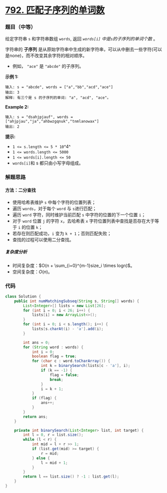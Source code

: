 # [792. 匹配子序列的单词数](https://leetcode.cn/problems/number-of-matching-subsequences/)

### 题目（中等）

给定字符串 `s` 和字符串数组 `words`, 返回 *`words[i]` 中是`s`的子序列的单词个数* 。

字符串的 **子序列** 是从原始字符串中生成的新字符串，可以从中删去一些字符(可以是none)，而不改变其余字符的相对顺序。

* 例如， `"ace"` 是 `"abcde"` 的子序列。

**示例 1:**

```
输入: s = "abcde", words = ["a","bb","acd","ace"]
输出: 3
解释: 有三个是 s 的子序列的单词: "a", "acd", "ace"。
```

**Example 2:**

```
输入: s = "dsahjpjauf", words = ["ahjpjau","ja","ahbwzgqnuk","tnmlanowax"]
输出: 2
```

**提示:**

* `1 <= s.length <= 5 * 10`^4^
* `1 <= words.length <= 5000`
* `1 <= words[i].length <= 50`
* `words[i]`和 s 都只由小写字母组成。



### 解题思路

#### 方法：二分查找

- 使用哈希表维护 `s` 中每个字符的位置列表；
- 遍历 `words`，对于每个 `word` 与 `s`进行匹配；
- 遍历 `word` 字符，同时维护当前匹配 `s` 中字符的位置的下一个位置 `i`；
- 对于 `word` 位置 `j` 的字符 `x`，去哈希表 `x` 字符位置列表中查找是否存在大于等于 `i` 的位置 `k`；
- 若存在则匹配成功，`i` 变为 `k + 1`；否则匹配失败；
- 查找的过程可以使用二分查找。

##### 复杂度分析

- 时间复杂度：$O(n + \sum_{i=0}^{m-1}size_i \times logn)$。
- 空间复杂度：$O(n)$。

### 代码

```java
class Solution {
    public int numMatchingSubseq(String s, String[] words) {
        List<Integer>[] lists = new List[26];
        for (int i = 0; i < 26; i++) {
            lists[i] = new ArrayList<>();
        }
        for (int i = 0; i < s.length(); i++) {
            lists[s.charAt(i) - 'a'].add(i);
        }

        int ans = 0;
        for (String word : words) {
            int i = 0;
            boolean flag = true;
            for (char c : word.toCharArray()) {
                int k = binarySearch(lists[c - 'a'], i);
                if (k == -1) {
                    flag = false;
                    break;
                }
                i = k + 1;
            }
            if (flag) {
                ans++;
            }
        }
        return ans;
    }

    private int binarySearch(List<Integer> list, int target) {
        int l = 0, r = list.size();
        while (l < r) {
            int mid = l + r >> 1;
            if (list.get(mid) >= target) {
                r = mid;
            } else {
                l = mid + 1;
            }
        }
        return l == list.size() ? -1 : list.get(l);
    }
}
```

